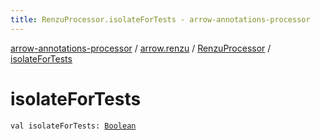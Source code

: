 ```yaml
---
title: RenzuProcessor.isolateForTests - arrow-annotations-processor
---
```


[arrow-annotations-processor](../../index.html) / [arrow.renzu](../index.html) / [RenzuProcessor](index.html) / [isolateForTests](./isolate-for-tests.html)

# isolateForTests

`val isolateForTests: `[`Boolean`](https://kotlinlang.org/api/latest/jvm/stdlib/kotlin/-boolean/index.html)